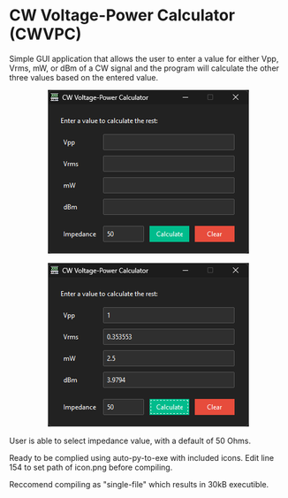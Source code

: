 # CW Voltage-Power Calculator (CWVPC)
Simple GUI application that allows the user to enter a value for either Vpp, Vrms, mW, or dBm of a CW signal and the program will calculate the other three values based on the entered value.

<p align="center">
  <img width="364" height="296" src="https://github.com/DarkArtLabs/CW-Voltage-Power-Calculator/blob/main/Documentation/GUI1.png">
</p>


<p align="center">
  <img width="364" height="296" src="https://github.com/DarkArtLabs/CW-Voltage-Power-Calculator/blob/main/Documentation/GUI2.png">
</p>

User is able to select impedance value, with a default of 50 Ohms.

Ready to be complied using auto-py-to-exe with included icons. Edit line 154 to set path of icon.png before compiling.

Reccomend compiling as "single-file" which results in 30kB executible.
